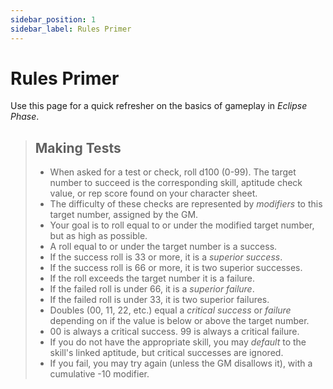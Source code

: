 ```yaml
---
sidebar_position: 1
sidebar_label: Rules Primer
---
```


# Rules Primer
Use this page for a quick refresher on the basics of gameplay in *Eclipse Phase*.

> ## Making Tests
> - When asked for a test or check, roll d100 (0-99).  The target number to succeed is the corresponding skill, aptitude check value, or rep score found on your character sheet.  
> - The difficulty of these checks are represented by *modifiers* to this target number, assigned by the GM.
> - Your goal is to roll equal to or under the modified target number, but as high as possible.
> - A roll equal to or under the target number is a success.
>  - If the success roll is 33 or more, it is a *superior success*.
>  - If the success roll is 66 or more, it is two superior successes.
>- If the roll exceeds the target number it is a failure.
>  - If the failed roll is under 66, it is a *superior failure*.
>  - If the failed roll is under 33, it is two superior failures.
>- Doubles (00, 11, 22, etc.) equal a *critical success* or *failure* depending on if the value is below or above the target number.
>- 00 is always a critical success.  99 is always a critical failure.
>- If you do not have the appropriate skill, you may *default* to the skill's linked aptitude, but critical successes are ignored.
>- If you fail, you may try again (unless the GM disallows it), with a cumulative -10 modifier.